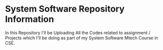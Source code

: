 # System Software Repository Information

In this Repository I'll be Uploading All the Codes related to assignment / Projects which I'll be doing as part of my  System Software Mtech Course in CSE.
